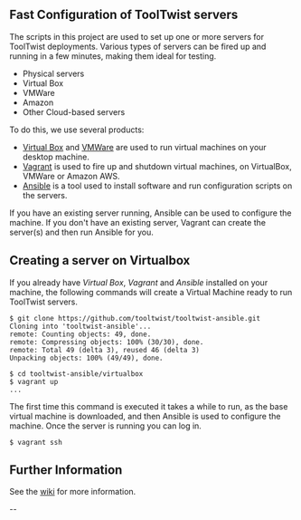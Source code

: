 ## Fast Configuration of ToolTwist servers

The scripts in this project are used to set up one or more servers for ToolTwist deployments. Various types of servers can be fired up and running in a few minutes, making them ideal for testing.

- Physical servers
- Virtual Box
- VMWare
- Amazon
- Other Cloud-based servers

To do this, we use several products:

* [Virtual Box](https://www.virtualbox.org) and [VMWare](https://www.vmware.com) are used to run virtual machines on your desktop machine.
* [Vagrant](http://www.vagrantup.com) is used to fire up and shutdown virtual machines, on VirtualBox, VMWare or Amazon AWS.
* [Ansible](http://www.ansible.com/home) is a tool used to install software and run configuration scripts on the servers.


If you have an existing server running, Ansible can be used to configure the machine. If you don't have an existing server, Vagrant can create the server(s) and then run Ansible for you.


## Creating a server on Virtualbox
If you already have _Virtual Box_, _Vagrant_ and _Ansible_ installed on your machine, the following commands will create a Virtual Machine ready to run ToolTwist servers.

    $ git clone https://github.com/tooltwist/tooltwist-ansible.git
    Cloning into 'tooltwist-ansible'...
    remote: Counting objects: 49, done.
    remote: Compressing objects: 100% (30/30), done.
    remote: Total 49 (delta 3), reused 46 (delta 3)
    Unpacking objects: 100% (49/49), done.
    
    $ cd tooltwist-ansible/virtualbox
    $ vagrant up
    ...
    
The first time this command is executed it takes a while to run, as the base virtual machine is downloaded, and then Ansible is used to configure the machine. Once the server is running you can log in.

    $ vagrant ssh
    
## Further Information

See the [wiki](https://github.com/tooltwist/tooltwist-ansible/wiki) for more information.

--
